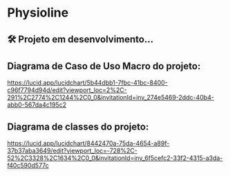 # Physioline
## :hammer_and_wrench: Projeto em desenvolvimento...

## Diagrama de Caso de Uso Macro do projeto:
<a>https://lucid.app/lucidchart/5b44dbb1-7fbc-41bc-8400-c96f7794d94d/edit?viewport_loc=2%2C-291%2C2774%2C1244%2C0_0&invitationId=inv_274e5469-2ddc-40b4-abb0-567da4c195c2</a>

## Diagrama de classes do projeto:
<a>https://lucid.app/lucidchart/8442470a-75da-4654-a89f-37b37aba3649/edit?viewport_loc=-728%2C-52%2C3328%2C1634%2C0_0&invitationId=inv_6f5cefc2-33f2-4315-a3da-f40c590d577c</a>


